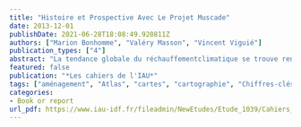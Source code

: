 ```yaml
---
title: "Histoire et Prospective Avec Le Projet Muscade"
date: 2013-12-01
publishDate: 2021-06-28T18:08:49.920811Z
authors: ["Marion Bonhomme", "Valéry Masson", "Vincent Viguié"]
publication_types: ["4"]
abstract: "La tendance globale du réchauffementclimatique se trouve renforcée en villepar le phénomène d’îlot de chaleur,très lié aux formes urbaines. À traversplusieurs scénarios, Muscade sepropose, en s’appuyant notamment surle Mos, de modéliser l’agglomérationparisienne de 2100. L’objectif est d’identifier des leviers d’actionréglementaires, énergétiques et d’aménagement pour réduire lesimpacts du changement climatique."
featured: false
publication: "*Les cahiers de l'IAU*"
tags: ["aménagement", "Atlas", "cartes", "cartographie", "Chiffres-clés", "développement", "économie", "éducation", "environnement", "Essonne", "finances", "fiscalité", "fleuve", "foncier", "formation", "habitat", "Hauts-de-Seine", "Île-de-France", "intercommunalité", "international", "Les Cahiers", "logement", "métropole", "migration", "mobilité", "Newsletter", "Note rapide", "Paris", "patrimoine", "planification", "politique", "Population", "rural", "Sdrif", "sécurité", "Seine-et-Marne", "Seine-saint-Denis", "territoires", "tourisme", "transports", "Urbanisme", "Val-d'Oise", "Val-de-Marne", "ville", "Yvelines"]
categories:
- Book or report
url_pdf: https://www.iau-idf.fr/fileadmin/NewEtudes/Etude_1039/Cahiers_no168_Mos_1982_2012_Volume_1.pdf#page=71
---
```


